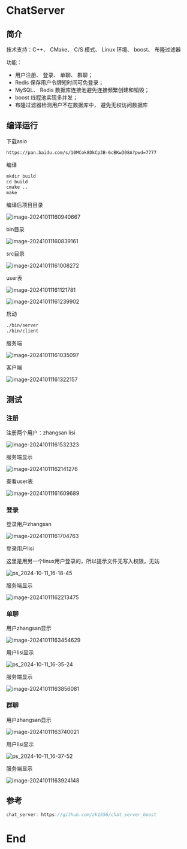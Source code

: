 # ChatServer

## 简介

技术支持：C++、 CMake、 C/S 模式、 Linux 环境、 boost、 布隆过滤器

功能： 

- 用户注册、 登录、 单聊、 群聊； 
- Redis 保存用户令牌短时间可免登录； 
- MySQL、 Redis 数据库连接池避免连接频繁创建和销毁； 
- boost 线程池实现多并发； 
- 布隆过滤器检测用户不在数据库中， 避免无权访问数据库  

## 编译运行

下载asio

```txt
https://pan.baidu.com/s/10MCok8DkCp3B-6cBKw308A?pwd=7777
```

编译

```txt
mkdir build
cd build
cmake ..
make
```

编译后项目目录

![image-20241011160940667](./ChatServer.assets/image-20241011160940667.png)

bin目录

![image-20241011160839161](./ChatServer.assets/image-20241011160839161.png)

src目录

![image-20241011161008272](./ChatServer.assets/image-20241011161008272.png)

user表

![image-20241011161121781](./ChatServer.assets/image-20241011161121781.png)

![image-20241011161239902](./ChatServer.assets/image-20241011161239902.png)

启动

```txt
./bin/server
./bin/client
```

服务端

![image-20241011161035097](./ChatServer.assets/image-20241011161035097.png)

客户端

![image-20241011161322157](./ChatServer.assets/image-20241011161322157.png)

## 测试

### 注册

注册两个用户：zhangsan lisi

![image-20241011161532323](./ChatServer.assets/image-20241011161532323.png)

服务端显示

![image-20241011162141276](./ChatServer.assets/image-20241011162141276.png)

查看user表

![image-20241011161609689](./ChatServer.assets/image-20241011161609689.png)

### 登录

登录用户zhangsan

![image-20241011161704763](./ChatServer.assets/image-20241011161704763.png)

登录用户lisi

这里是用另一个linux用户登录的，所以提示文件无写入权限，无妨

![ps_2024-10-11_16-18-45](./ChatServer.assets/ps_2024-10-11_16-18-45.png)

服务端显示

![image-20241011162213475](./ChatServer.assets/image-20241011162213475.png)

### 单聊

用户zhangsan显示

![image-20241011163454629](./ChatServer.assets/image-20241011163454629.png)

用户lisi显示

![ps_2024-10-11_16-35-24](./ChatServer.assets/ps_2024-10-11_16-35-24.png)

服务端显示

![image-20241011163856081](./ChatServer.assets/image-20241011163856081.png)

### 群聊

用户zhangsan显示

![image-20241011163740021](./ChatServer.assets/image-20241011163740021.png)

用户lisi显示

![ps_2024-10-11_16-37-52](./ChatServer.assets/ps_2024-10-11_16-37-52.png)

服务端显示

![image-20241011163924148](./ChatServer.assets/image-20241011163924148.png)

## 参考

```c++
chat_server: https://github.com/zk1556/chat_server_boost
```

# End

